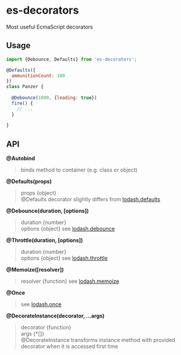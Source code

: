 # es-decorators

Most useful EcmaScript decorators

## Usage

```js
import {Debounce, Defaults} from 'es-decorators';

@Defaults({
  ammunitionCount: 100
})
class Panzer {
  
  @Debounce(1000, {leading: true})
  fire() {
    // ...
  }
  
}
```

## API

**@Autobind**
> binds method to container (e.g. class or object)

**@Defaults(props)**
> props {object}  
> @Defaults decorator slightly differs from [lodash.defaults](https://lodash.com/docs/4.15.0#defaults)

**@Debounce(duration, [options])**  
> duration {number}  
> options {object} see [lodash.debounce](https://lodash.com/docs/4.15.0#debounce)  

**@Throttle(duration, [options])**  
> duration {number}  
> options {object} see [lodash.throttle](https://lodash.com/docs/4.15.0#throttle)  

**@Memoize([resolver])**  
> resolver {function} see [lodash.memoize](https://lodash.com/docs/4.15.0#memoize)  

**@Once**
> see [lodash.once](https://lodash.com/docs/4.15.0#once)  

**@DecorateInstance(decorator, ...args)**
> decorator {function}  
> args {*[]}  
> @DecorateInstance transforms instance method with provided decorator when it is accessed first time
